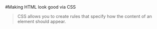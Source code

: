 #Making HTML look good via CSS  
>CSS allows you to create rules that specify how the content of an element should appear.  
 


